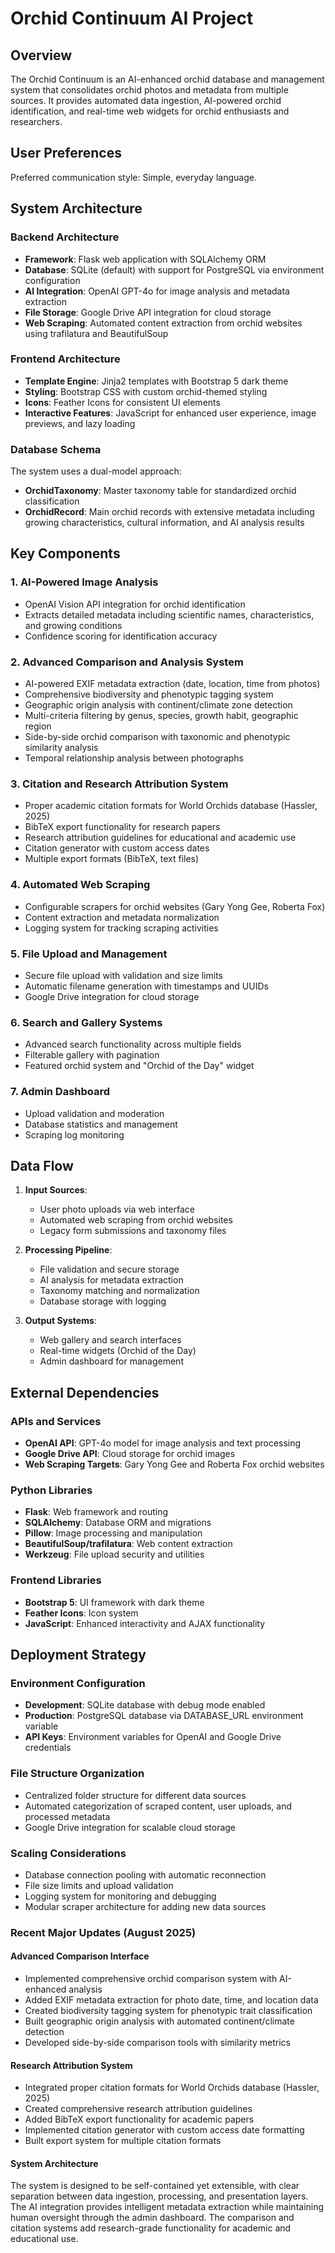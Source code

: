 # Orchid Continuum AI Project

## Overview

The Orchid Continuum is an AI-enhanced orchid database and management system that consolidates orchid photos and metadata from multiple sources. It provides automated data ingestion, AI-powered orchid identification, and real-time web widgets for orchid enthusiasts and researchers.

## User Preferences

Preferred communication style: Simple, everyday language.

## System Architecture

### Backend Architecture
- **Framework**: Flask web application with SQLAlchemy ORM
- **Database**: SQLite (default) with support for PostgreSQL via environment configuration
- **AI Integration**: OpenAI GPT-4o for image analysis and metadata extraction
- **File Storage**: Google Drive API integration for cloud storage
- **Web Scraping**: Automated content extraction from orchid websites using trafilatura and BeautifulSoup

### Frontend Architecture
- **Template Engine**: Jinja2 templates with Bootstrap 5 dark theme
- **Styling**: Bootstrap CSS with custom orchid-themed styling
- **Icons**: Feather Icons for consistent UI elements
- **Interactive Features**: JavaScript for enhanced user experience, image previews, and lazy loading

### Database Schema
The system uses a dual-model approach:
- **OrchidTaxonomy**: Master taxonomy table for standardized orchid classification
- **OrchidRecord**: Main orchid records with extensive metadata including growing characteristics, cultural information, and AI analysis results

## Key Components

### 1. AI-Powered Image Analysis
- OpenAI Vision API integration for orchid identification
- Extracts detailed metadata including scientific names, characteristics, and growing conditions
- Confidence scoring for identification accuracy

### 2. Advanced Comparison and Analysis System
- AI-powered EXIF metadata extraction (date, location, time from photos)
- Comprehensive biodiversity and phenotypic tagging system
- Geographic origin analysis with continent/climate zone detection
- Multi-criteria filtering by genus, species, growth habit, geographic region
- Side-by-side orchid comparison with taxonomic and phenotypic similarity analysis
- Temporal relationship analysis between photographs

### 3. Citation and Research Attribution System
- Proper academic citation formats for World Orchids database (Hassler, 2025)
- BibTeX export functionality for research papers
- Research attribution guidelines for educational and academic use
- Citation generator with custom access dates
- Multiple export formats (BibTeX, text files)

### 4. Automated Web Scraping
- Configurable scrapers for orchid websites (Gary Yong Gee, Roberta Fox)
- Content extraction and metadata normalization
- Logging system for tracking scraping activities

### 5. File Upload and Management
- Secure file upload with validation and size limits
- Automatic filename generation with timestamps and UUIDs
- Google Drive integration for cloud storage

### 6. Search and Gallery Systems
- Advanced search functionality across multiple fields
- Filterable gallery with pagination
- Featured orchid system and "Orchid of the Day" widget

### 7. Admin Dashboard
- Upload validation and moderation
- Database statistics and management
- Scraping log monitoring

## Data Flow

1. **Input Sources**:
   - User photo uploads via web interface
   - Automated web scraping from orchid websites
   - Legacy form submissions and taxonomy files

2. **Processing Pipeline**:
   - File validation and secure storage
   - AI analysis for metadata extraction
   - Taxonomy matching and normalization
   - Database storage with logging

3. **Output Systems**:
   - Web gallery and search interfaces
   - Real-time widgets (Orchid of the Day)
   - Admin dashboard for management

## External Dependencies

### APIs and Services
- **OpenAI API**: GPT-4o model for image analysis and text processing
- **Google Drive API**: Cloud storage for orchid images
- **Web Scraping Targets**: Gary Yong Gee and Roberta Fox orchid websites

### Python Libraries
- **Flask**: Web framework and routing
- **SQLAlchemy**: Database ORM and migrations
- **Pillow**: Image processing and manipulation
- **BeautifulSoup/trafilatura**: Web content extraction
- **Werkzeug**: File upload security and utilities

### Frontend Libraries
- **Bootstrap 5**: UI framework with dark theme
- **Feather Icons**: Icon system
- **JavaScript**: Enhanced interactivity and AJAX functionality

## Deployment Strategy

### Environment Configuration
- **Development**: SQLite database with debug mode enabled
- **Production**: PostgreSQL database via DATABASE_URL environment variable
- **API Keys**: Environment variables for OpenAI and Google Drive credentials

### File Structure Organization
- Centralized folder structure for different data sources
- Automated categorization of scraped content, user uploads, and processed metadata
- Google Drive integration for scalable cloud storage

### Scaling Considerations
- Database connection pooling with automatic reconnection
- File size limits and upload validation
- Logging system for monitoring and debugging
- Modular scraper architecture for adding new data sources

### Recent Major Updates (August 2025)

#### Advanced Comparison Interface
- Implemented comprehensive orchid comparison system with AI-enhanced analysis
- Added EXIF metadata extraction for photo date, time, and location data
- Created biodiversity tagging system for phenotypic trait classification
- Built geographic origin analysis with automated continent/climate detection
- Developed side-by-side comparison tools with similarity metrics

#### Research Attribution System
- Integrated proper citation formats for World Orchids database (Hassler, 2025)
- Created comprehensive research attribution guidelines
- Added BibTeX export functionality for academic papers
- Implemented citation generator with custom access date formatting
- Built export system for multiple citation formats

#### System Architecture
The system is designed to be self-contained yet extensible, with clear separation between data ingestion, processing, and presentation layers. The AI integration provides intelligent metadata extraction while maintaining human oversight through the admin dashboard. The comparison and citation systems add research-grade functionality for academic and educational use.